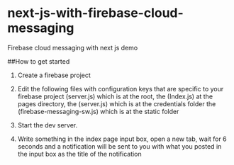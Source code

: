 # next-js-with-firebase-cloud-messaging
Firebase cloud messaging with next js demo

##How to get started

1. Create a firebase project
2. Edit the following files with configuration keys that are specific to your firebase project (server.js) which is at the root, the (Index.js) at the pages directory, the (server.js) which is at the credentials folder
the (firebase-messaging-sw.js) which is at the static folder

3. Start the dev server.

4. Write something in the index page input box, open a new tab, wait for 6 seconds and a notification will be sent to you with what you posted in the input box as the title of the notification
